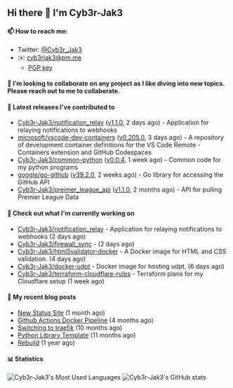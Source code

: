 ## Hi there 👋 I'm Cyb3r-Jak3

#### 📫 How to reach me:
  - Twitter: [@Cyb3r_Jak3](https://twitter.com/Cyb3r_Jak3)
  - ✉️ cyb3rjak3@pm.me
    - [PGP key](https://gist.githubusercontent.com/Cyb3r-Jak3/d1068b61b50239b171faf018a0269f67/raw/b876db002e6b0630795382c0b9134771ffa5fe3a/cyb3rjak3@pm.me.asc)


#### 👯 I’m looking to collaborate on any project as I like diving into new topics. Please reach out to me to collaborate.


#### 🔭 Latest releases I've contributed to

- [Cyb3r-Jak3/notification_relay](https://github.com/Cyb3r-Jak3/notification_relay) ([v1.1.0](https://github.com/Cyb3r-Jak3/notification_relay/releases/tag/v1.1.0), 2 days ago) - Application for relaying notifications to webhooks
- [microsoft/vscode-dev-containers](https://github.com/microsoft/vscode-dev-containers) ([v0.205.0](https://github.com/microsoft/vscode-dev-containers/releases/tag/v0.205.0), 3 days ago) - A repository of development container definitions for the VS Code Remote - Containers extension and GitHub Codespaces
- [Cyb3r-Jak3/common-python](https://github.com/Cyb3r-Jak3/common-python) ([v0.0.4](https://github.com/Cyb3r-Jak3/common-python/releases/tag/v0.0.4), 1 week ago) - Common code for my python programs
- [google/go-github](https://github.com/google/go-github) ([v39.2.0](https://github.com/google/go-github/releases/tag/v39.2.0), 2 weeks ago) - Go library for accessing the GitHub API
- [Cyb3r-Jak3/preimer_league_api](https://github.com/Cyb3r-Jak3/preimer_league_api) ([v1.1.0](https://github.com/Cyb3r-Jak3/preimer_league_api/releases/tag/v1.1.0), 2 months ago) - API for pulling Premier League Data

#### 👷 Check out what I'm currently working on

- [Cyb3r-Jak3/notification_relay](https://github.com/Cyb3r-Jak3/notification_relay) - Application for relaying notifications to webhooks (2 days ago)
- [Cyb3r-Jak3/firewall_sync](https://github.com/Cyb3r-Jak3/firewall_sync) -  (2 days ago)
- [Cyb3r-Jak3/html5validator-docker](https://github.com/Cyb3r-Jak3/html5validator-docker) - A Docker image for HTML and CSS validation.  (4 days ago)
- [Cyb3r-Jak3/docker-udpt](https://github.com/Cyb3r-Jak3/docker-udpt) - Docker image for hosting udpt. (6 days ago)
- [Cyb3r-Jak3/terraform-cloudflare-rules](https://github.com/Cyb3r-Jak3/terraform-cloudflare-rules) - Terraform plans for my Cloudflare setup (1 week ago)

#### 📜 My recent blog posts

- [New Status Site](https://blog.jwhite.network/New-Status-Site/) (1 month ago)
- [Github Actions Docker Pipeline](https://blog.jwhite.network/Github-Action-Docker/) (4 months ago)
- [Switching to traefik](https://blog.jwhite.network/Traefik/) (10 months ago)
- [Python Library Template](https://blog.jwhite.network/Python-Template/) (11 months ago)
- [Rebuild](https://blog.jwhite.network/Rebuild/) (1 year ago)


#### 📊 Statistics
![Cyb3r-Jak3's Most Used Languages](https://github-readme-stats.vercel.app/api/top-langs/?username=Cyb3r-Jak3&theme=cobalt&hide=css,html,scss)
![Cyb3r-Jak3's GitHub stats](https://github-readme-stats.vercel.app/api?username=Cyb3r-Jak3&count_private=true&show_icons=true&theme=cobalt&line_height=40)
